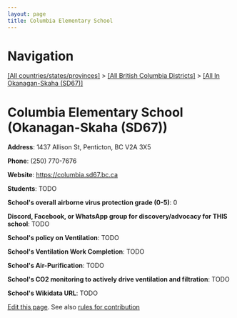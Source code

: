 ```yaml
---
layout: page
title: Columbia Elementary School
---
```

# Navigation

[[All countries/states/provinces]](../../..) > [[All British Columbia Districts]](../..) > [[All In Okanagan-Skaha (SD67)]](..)

# Columbia Elementary School (Okanagan-Skaha (SD67))

**Address**: 1437 Allison St, Penticton, BC V2A 3X5

**Phone**: (250) 770-7676

**Website**: <https://columbia.sd67.bc.ca>

**Students**: TODO

**School's overall airborne virus protection grade (0-5)**: 0

**Discord, Facebook, or WhatsApp group for discovery/advocacy for THIS school**: TODO

**School's policy on Ventilation**: TODO

**School's Ventilation Work Completion**: TODO

**School's Air-Purification**: TODO

**School's CO2 monitoring to actively drive ventilation and filtration**: TODO

**School's Wikidata URL**: TODO


[Edit this page](https://github.com/ventilate-schools/BC/edit/main/./Okanagan-Skaha_(SD67)/Columbia_Elementary_School.md). See also [rules for contribution](../../../contribution-rules/)